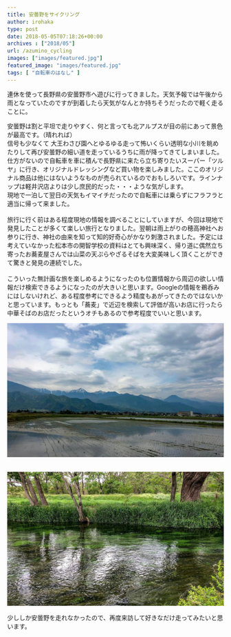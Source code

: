 ```yaml
---
title: 安曇野をサイクリング
author: irohaka
type: post
date: 2018-05-05T07:18:26+00:00
archives : ["2018/05"]
url: /azumino_cycling
images: ["images/featured.jpg"]
featured_image: "images/featured.jpg"
tags: [ "自転車のはなし" ]
---
```


連休を使って長野県の安曇野市へ遊びに行ってきました。天気予報では午後から雨となっていたのですが到着したら天気がなんとか持ちそうだったので軽く走ることに。<!--more-->

安曇野は割と平坦で走りやすく、何と言っても北アルプスが目の前にあって景色が最高です。（晴れれば）  
信号も少なくて
大王わさび園へとゆるゆる走って怖いくらい透明な小川を眺めたりして再び安曇野の細い道を走っているうちに雨が降ってきてしまいました。  
仕方がないので自転車を車に積んで長野県に来たら立ち寄りたいスーパー「ツルヤ」に行き、オリジナルドレッシングなど買い物を楽しみました。ここのオリジナル商品は他にはないようなものが売られているのでおもしろいです。ラインナップは軽井沢店よりは少し庶民的だった・・・ような気がします。  
現地で一泊して翌日の天気もイマイチだったので自転車には乗らずにフラフラと適当に帰って来ました。  
<br>
旅行に行く前はある程度現地の情報を調べることにしていますが、今回は現地で発見したことが多くて楽しい旅行となりました。翌朝は雨上がりの穂高神社へお参りに行き、神社の由来を知って知的好奇心がかなり刺激されました。予定には考えていなかった松本市の開智学校の資料はとても興味深く、帰り道に偶然立ち寄ったお蕎麦屋さんでは山菜の天ぷらやざるそばを大変美味しく頂くことができて驚きと発見の連続でした。  
<br>
こういった無計画な旅を楽しめるようになったのも位置情報から周辺の欲しい情報だけ検索できるようになったのが大きいと思います。Googleの情報を鵜呑みにはしないけれど、ある程度参考にできるよう精度もあがってきたのではないかと思っています。もっとも「蕎麦」で近辺を検索して評価が高いお店に行ったら中華そばのお店だったというオチもあるので参考程度でいいと思います。
&nbsp; <br>

![田植えのシーズンでした。](images/201805azumino01.jpg)  
&nbsp; <br>

![安曇野大王わさび園](images/201805azumino02.jpg)  


少ししか安曇野を走れなかったので、再度来訪して好きなだけ走ってみたいと思います。